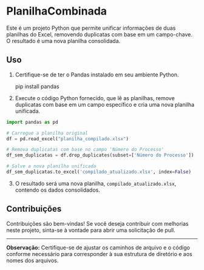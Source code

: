 # PlanilhaCombinada

Este é um projeto Python que permite unificar informações de duas planilhas do Excel, removendo duplicatas com base em um campo-chave. O resultado é uma nova planilha consolidada.

## Uso

1. Certifique-se de ter o Pandas instalado em seu ambiente Python.
   
   pip install pandas
   

2. Execute o código Python fornecido, que lê as planilhas, remove duplicatas com base em um campo específico e cria uma nova planilha unificada.

```python
import pandas as pd

# Carregue a planilha original
df = pd.read_excel("planilha_compilado.xlsx")

# Remova duplicatas com base no campo 'Número do Processo'
df_sem_duplicatas = df.drop_duplicates(subset=['Número do Processo'])

# Salve a nova planilha unificada
df_sem_duplicatas.to_excel('compilado_atualizado.xlsx', index=False)
```

3. O resultado será uma nova planilha, `compilado_atualizado.xlsx`, contendo os dados consolidados.

## Contribuições

Contribuições são bem-vindas! Se você deseja contribuir com melhorias neste projeto, sinta-se à vontade para abrir uma solicitação de pull.


---

**Observação:** Certifique-se de ajustar os caminhos de arquivo e o código conforme necessário para corresponder à sua estrutura de diretório e aos nomes dos arquivos.

